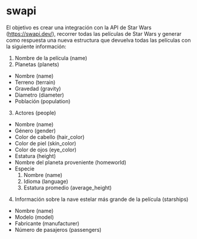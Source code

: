 # swapi

El objetivo es crear una integración con la API de Star Wars (https://swapi.dev/),
recorrer todas las películas de Star Wars y generar como respuesta una nueva estructura que devuelva todas las
películas con la siguiente información:

1. Nombre de la película (name)
2. Planetas (planets)
- Nombre (name)
- Terreno (terrain)
- Gravedad (gravity)
- Diametro (diameter)
- Población (population)
3. Actores (people)
- Nombre (name)
- Género (gender)
- Color de cabello (hair_color)
- Color de piel (skin_color)
- Color de ojos (eye_color)
- Estatura (height)
- Nombre del planeta proveniente (homeworld)
- Especie
  1. Nombre (name)
  2. Idioma (language)
  3. Estatura promedio (average_height)
4. Información sobre la nave estelar más grande de la película (starships)
- Nombre (name)
- Modelo (model)
- Fabricante (manufacturer)
- Número de pasajeros (passengers)
